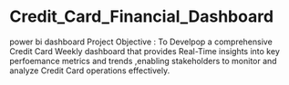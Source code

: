 # Credit_Card_Financial_Dashboard
power bi dashboard
Project Objective : To Develpop a comprehensive Credit Card Weekly dashboard that provides Real-Time insights into key perfoemance metrics and trends ,enabling stakeholders to monitor and analyze Credit Card operations effectively.

